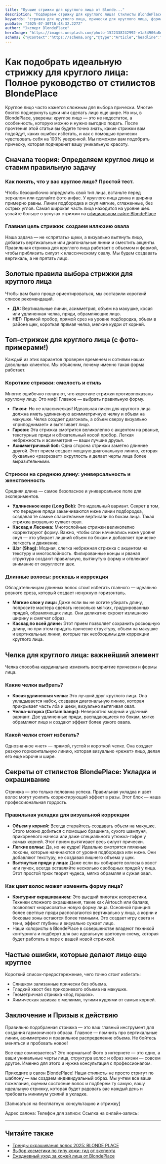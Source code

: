 ```yaml
---
title: "Лучшие стрижки для круглого лица от Blonde..."
description: "Подбираем стрижку для круглого лица! Стилисты BlondePlace раскроют секреты, как визуально вытянуть овал и подчеркнуть скулы."
keywords: "стрижка для круглого лица, прически для круглого лица, форма лица, как подобрать стрижку, BlondePlace, модные стрижки"
pubDate: "2025-07-30T16:48:32.227Z"
author: "Эксперт BlondePlace"
heroImage: "https://images.unsplash.com/photo-1522338242992-e1a54906a8da?q=80&w=2070&auto=format&fit=crop"
schema: {"@context":"https://schema.org","@type":"Article","headline":"Лучшие стрижки для круглого лица от Blonde...","description":"Подбираем стрижку для круглого лица! Стилисты BlondePlace раскроют секреты, как визуально вытянуть овал и подчеркнуть скулы.","image":{"@type":"ImageObject","url":"https://images.unsplash.com/photo-1522338242992-e1a54906a8da?q=80&w=2070&auto=format&fit=crop"},"author":{"@type":"Person","name":"Эксперт BlondePlace"},"publisher":{"@type":"Organization","name":"Блог BlondePlace","logo":{"@type":"ImageObject","url":"https://blondeplace.netlify.app/favicon.ico"}},"datePublished":"2025-07-30T16:48:32.227Z","dateModified":"2025-07-30T16:48:32.227Z","mainEntityOfPage":{"@type":"WebPage","@id":"https://blondeplace.netlify.app/blog/kak-podobrat-idealnuyu-strizhku-dlya-kruglogo-lica/"},"aggregateRating":{"@type":"AggregateRating","ratingValue":"4.7","reviewCount":749,"bestRating":"5","worstRating":"1"}}
---
```

# Как подобрать идеальную стрижку для круглого лица: Полное руководство от стилистов BlondePlace

Круглое лицо часто кажется сложным для выбора прически. Многие боятся подчеркнуть щеки или сделать лицо еще шире. Но мы, в BlondePlace, уверены: круглое лицо — это не недостаток, а особенность, которую можно и нужно выгодно подать. После прочтения этой статьи вы будете точно знать, какие стрижки вам подойдут, каких ошибок избегать, и как с помощью прически чувствовать себя на 100% уверенной. Мы поможем вам подобрать прическу, которая подчеркнет вашу уникальную красоту.

## Сначала теория: Определяем круглое лицо и ставим правильную задачу

### Как понять, что у вас круглое лицо? Простой тест.
Чтобы безошибочно определить свой тип лица, встаньте перед зеркалом или сделайте фото анфас. У круглого лица длина и ширина примерно равны. Линии подбородка и скул мягкие, сглаженные, без острых углов. Самая широкая часть лица находится на уровне щек. узнайте больше о услугах стрижки на <a href="https://blondeplace.ru/#services" target="_blank" rel="nofollow">официальном сайте BlondePlace</a>

### Главная цель стрижки: создаем иллюзию овала
Наша задача — не «спрятать» щеки, а визуально вытянуть лицо, добавить вертикальные или диагональные линии и сместить акценты. Правильная стрижка для круглого лица работает с объемом и формой, чтобы приблизить силуэт к классическому овалу. Мы будем создавать вертикаль, а не прятать лицо.

## Золотые правила выбора стрижки для круглого лица

Чтобы вам было проще ориентироваться, мы составили короткий список рекомендаций.

*   **ДА:** Вертикальные линии, асимметрия, объем на макушке, косая или удлиненная челка, пряди, обрамляющие лицо.
*   **НЕТ:** Прямой пробор, прямой срез на уровне подбородка, объем в районе щек, короткая прямая челка, мелкие кудри от корней.

## Топ-стрижек для круглого лица (с фото-примерами!)

Каждый из этих вариантов проверен временем и сотнями наших довольных клиенток. Мы объясним, почему именно такая форма работает.

### Короткие стрижки: смелость и стиль
Многие ошибочно полагают, что короткие стрижки противопоказаны круглому лицу. Это миф! Главное — выбрать правильную форму.

*   **Пикси:** Но не классическая! Идеальная пикси для круглого лица должна иметь удлиненную асимметричную челку и объем на макушке. Челка создает диагональ, а объем сверху визуально «приподнимает» и вытягивает лицо.
*   **Гарсон:** Эта стрижка смотрится великолепно с акцентом на рваные, текстурные пряди и обязательный косой пробор. Легкая небрежность и асимметрия — ваши лучшие друзья.
*   **Асимметричный боб:** Одна сторона стрижки заметно длиннее другой. Этот прием создает мощную диагональную линию, которая буквально «разрезает» округлость и делает черты лица более выразительными.

### Стрижки на среднюю длину: универсальность и женственность
Средняя длина — самое безопасное и универсальное поле для экспериментов.

*   **Удлиненное каре (Long Bob):** Это идеальный вариант. Секрет в том, что передние пряди заканчиваются ниже линии подбородка, создавая те самые спасительные вертикали по бокам лица. Такая стрижка визуально сужает овал.
*   **Каскад и Лесенка:** Многослойные стрижки великолепно корректируют форму. Важно, чтобы слои начинались ниже уровня скул — это убирает лишний объем по бокам и добавляет прическе легкость и движение.
*   **Шэг (Shag):** Модная, слегка небрежная стрижка с акцентом на текстуру и многослойность. Филированные концы и рваная структура создают правильную, вытянутую форму и отвлекают внимание от округлости щек.

### Длинные волосы: роскошь и коррекция
Обладательницам длинных волос стоит избегать главного — идеально ровного среза, который создает ненужную горизонталь.

*   **Мягкие слои у лица:** Даже если вы не хотите убирать длину, попросите мастера сделать несколько мягких, градуированных прядей, обрамляющих лицо. Они деликатно скроют излишнюю ширину и смягчат образ.
*   **Каскад по всей длине:** Этот прием позволяет сохранить роскошную длину, но при этом придать прическе структуру, объем на макушке и вертикальные линии, которые так необходимы для коррекции круглого лица.

## Челка для круглого лица: важнейший элемент

Челка способна кардинально изменить восприятие прически и формы лица.

### Какие челки выбрать?
*   **Косая удлиненная челка:** Это лучший друг круглого лица. Она укладывается набок, создавая диагональную линию, которая прикрывает часть лба и щеки, визуально вытягивая овал.
*   **Челка-шторка (Curtain bangs):** Невероятно модный и удачный вариант. Две удлиненные пряди, распадающиеся по бокам, мягко обрамляют лицо и создают эффект более узкого овала.

### Какой челки стоит избегать?
Однозначное «нет» — прямой, густой и короткой челке. Она создает резкую горизонтальную линию, которая визуально «режет» лицо, делая его еще короче и шире.

## Секреты от стилистов BlondePlace: Укладка и окрашивание

Стрижка — это только половина успеха. Правильная укладка и цвет волос могут усилить корректирующий эффект в разы. Этот блок — наша профессиональная гордость.

### Правильная укладка для визуальной коррекции
*   **Объем у корней:** Всегда старайтесь создавать объем на макушке. Этого можно добиться с помощью брашинга, сухого шампуня, прикорневого начеса или даже специального утюжка-гофре у самых корней. Этот прием вытягивает весь силуэт прически.
*   **Легкие волны:** Да, но не кудри! Идеально смотрятся пляжные локоны, которые начинаются от уровня подбородка или ниже. Они добавляют текстуру, не создавая лишнего объема у щек.
*   **Вытянутые пряди у лица:** Даже если вы собираете волосы в хвост или пучок, всегда оставляйте несколько свободных прядей у лица. Этот простой трюк творит чудеса, мягко обрамляя и сужая овал.

### Как цвет волос может изменить форму лица?
*   **Контуринг окрашиванием:** Это высший пилотаж колористики. Техники сложного окрашивания, такие как Airtouch или балаяж, позволяют «нарисовать» новую форму лица. Основной принцип: более светлые пряди располагаются вертикально у лица, а корни и боковые зоны остаются более темными. Это создает игру света и тени, эффект глубины и визуально сужает лицо.
*   Наши колористы в BlondePlace в совершенстве владеют техникой контуринга и подберут для вас идеальную цветовую схему, которая будет работать в паре с вашей новой стрижкой.

## Частые ошибки, которые делают лицо еще круглее

Короткий список-предостережение, чего точно стоит избегать:

*   Слишком зализанные прически без объема.
*   Гладкий хвост без прикорневого объема на макушке.
*   Геометричная стрижка «под горшок».
*   Химическая завивка с мелкими, тугими кудрями от самых корней.

## Заключение и Призыв к действию

Правильно подобранная стрижка — это ваш главный инструмент для создания гармоничного образа. Главное — помнить про вертикальные линии, асимметрию и правильное распределение объема. Не бойтесь меняться и пробовать новое!

Все еще сомневаетесь? Это нормально! Фото в интернете — это одно, а ваши уникальные черты лица, структура волос и образ жизни — совсем другое. Именно для этого и нужна консультация с профессионалом.

Приходите в салон BlondePlace! Наши стилисты не просто стригут по шаблону — мы создаем индивидуальный образ. Мы учтем все ваши пожелания, оценим состояние волос и подберем ту самую, вашу идеальную стрижку, которая будет радовать вас каждый день и требовать минимум усилий в укладке.

[Записаться на бесплатную консультацию и стрижку]

Адрес салона:
Телефон для записи:
Ссылка на онлайн-запись:

---

## Читайте также

*   [Тренды окрашивания волос 2025: BLONDE PLACE](/blog/2025/)
*   [Выбор косметики по типу кожи: гид от эксперта](/blog/kak-vybrat-kosmetiku-po-tipu-kozhi/)
*   [Ежедневный уход за кожей лица от BlondePlace](/blog/ezhednevnyy-uhod-za-kozhey-lica/)

